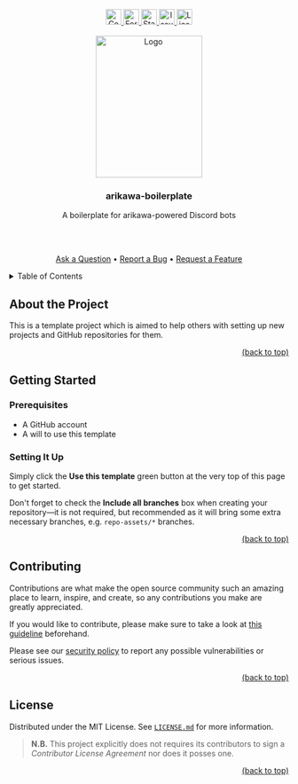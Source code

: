 <!-- markdownlint-disable -->
<div id="top"></div>

<div align="center">
  <a href="https://github.com/Serpentiel/arikawa-boilerplate/graphs/contributors">
    <img src="https://img.shields.io/github/contributors/Serpentiel/arikawa-boilerplate.svg?style=for-the-badge" alt="Contributors" height="28">
  </a>
  <a href="https://github.com/Serpentiel/arikawa-boilerplate/network/members">
    <img src="https://img.shields.io/github/forks/Serpentiel/arikawa-boilerplate.svg?style=for-the-badge" alt="Forks" height="28">
  </a>
  <a href="https://github.com/Serpentiel/arikawa-boilerplate/stargazers">
    <img src="https://img.shields.io/github/stars/Serpentiel/arikawa-boilerplate.svg?style=for-the-badge" alt="Stars" height="28">
  </a>
  <a href="https://github.com/Serpentiel/arikawa-boilerplate/issues">
    <img src="https://img.shields.io/github/issues/Serpentiel/arikawa-boilerplate.svg?style=for-the-badge" alt="Issues" height="28">
  </a>
  <a href="https://github.com/Serpentiel/arikawa-boilerplate/blob/main/LICENSE.md">
    <img src="https://img.shields.io/github/license/Serpentiel/arikawa-boilerplate.svg?style=for-the-badge" alt="License" height="28">
  </a>
  <br>
  <br>
  <a href="https://github.com/Serpentiel/arikawa-boilerplate">
    <img src="https://github.com/Serpentiel/arikawa-boilerplate/blob/repo-assets/README.md/logo.png" alt="Logo" width="192" height="256">
  </a>
  <h3>arikawa-boilerplate</h3>
  <p>A boilerplate for arikawa-powered Discord bots</p>
  <br>
  <br>
  <p>
    <a href="https://github.com/Serpentiel/arikawa-boilerplate/issues/new?labels=question&template=01_question.md">Ask a Question</a>
    &bullet;
    <a href="https://github.com/Serpentiel/arikawa-boilerplate/issues/new?labels=bug&template=02_bug.md">Report a Bug</a>
    &bullet;
    <a href="https://github.com/Serpentiel/arikawa-boilerplate/issues/new?labels=enhancement&template=03_feature.md">Request a Feature</a>
  </p>
</div>
<details>
  <summary>Table of Contents</summary>
  <ul>
    <li>
      <a href="#about-the-project">1. About this Project</a>
    </li>
    <li>
      <a href="#getting-started">2. Getting Started</a>
      <ul>
        <li>
          <a href="#prerequisites">2.1. Prerequisites</a>
        </li>
        <li>
          <a href="#setting-it-up">2.2. Setting It Up</a>
        </li>
      </ul>
    </li>
    <li>
      <a href="#contributing">3. Contributing</a>
    </li>
    <li>
      <a href="#license">4. License</a>
    </li>
  </ul>
</details>
<!-- markdownlint-restore -->

## About the Project

This is a template project which is aimed to help others with setting up new projects and GitHub repositories for them.

<!-- markdownlint-disable -->
<p align="right"><a href="#top">(back to top)</a></p>
<!-- markdownlint-restore -->

## Getting Started

### Prerequisites

- A GitHub account
- A will to use this template

### Setting It Up

Simply click the **Use this template** green button at the very top of this page to get started.

Don't forget to check the **Include all branches** box when creating your repository—it is not required, but recommended
as it will bring some extra necessary branches, e.g. `repo-assets/*` branches.

<!-- markdownlint-disable -->
<p align="right"><a href="#top">(back to top)</a></p>
<!-- markdownlint-restore -->

## Contributing

Contributions are what make the open source community such an amazing place to learn, inspire, and create, so any
contributions you make are greatly appreciated.

If you would like to contribute, please make sure to take a look
at [this guideline](https://github.com/Serpentiel/arikawa-boilerplate/blob/main/CONTRIBUTING.md) beforehand.

Please see our [security policy](https://github.com/Serpentiel/arikawa-boilerplate/blob/main/SECURITY.md) to report any possible
vulnerabilities or serious issues.

<!-- markdownlint-disable -->
<p align="right"><a href="#top">(back to top)</a></p>
<!-- markdownlint-restore -->

## License

Distributed under the MIT License. See
[`LICENSE.md`](https://github.com/Serpentiel/arikawa-boilerplate/blob/main/LICENSE.md) for more information.

> **N.B.** This project explicitly does not requires its contributors to sign a _Contributor License Agreement_ nor does
> it posses one.

<!-- markdownlint-disable -->
<p align="right"><a href="#top">(back to top)</a></p>
<!-- markdownlint-restore -->
